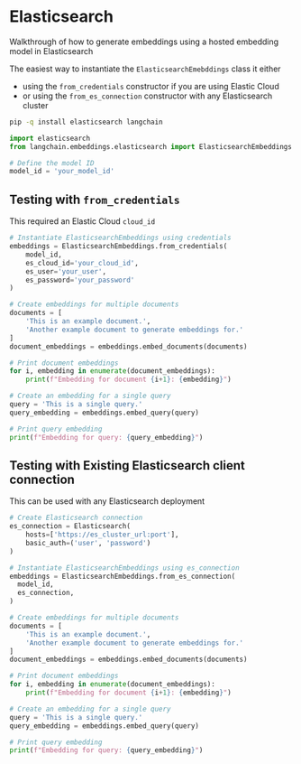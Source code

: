 # Elasticsearch
Walkthrough of how to generate embeddings using a hosted embedding model in Elasticsearch

The easiest way to instantiate the `ElasticsearchEmebddings` class it either
- using the `from_credentials` constructor if you are using Elastic Cloud
- or using the `from_es_connection` constructor with any Elasticsearch cluster

<!-- WARNING: THIS FILE WAS AUTOGENERATED! DO NOT EDIT! Instead, edit the notebook w/the location & name as this file. -->


```bash
pip -q install elasticsearch langchain
```


```python
import elasticsearch
from langchain.embeddings.elasticsearch import ElasticsearchEmbeddings
```


```python
# Define the model ID
model_id = 'your_model_id'
```

## Testing with `from_credentials`
This required an Elastic Cloud `cloud_id`


```python
# Instantiate ElasticsearchEmbeddings using credentials
embeddings = ElasticsearchEmbeddings.from_credentials(
    model_id,
    es_cloud_id='your_cloud_id', 
    es_user='your_user', 
    es_password='your_password'
)
```


```python
# Create embeddings for multiple documents
documents = [
    'This is an example document.', 
    'Another example document to generate embeddings for.'
]
document_embeddings = embeddings.embed_documents(documents)
```


```python
# Print document embeddings
for i, embedding in enumerate(document_embeddings):
    print(f"Embedding for document {i+1}: {embedding}")
```


```python
# Create an embedding for a single query
query = 'This is a single query.'
query_embedding = embeddings.embed_query(query)
```


```python
# Print query embedding
print(f"Embedding for query: {query_embedding}")
```

## Testing with Existing Elasticsearch client connection
This can be used with any Elasticsearch deployment


```python
# Create Elasticsearch connection
es_connection = Elasticsearch(
    hosts=['https://es_cluster_url:port'], 
    basic_auth=('user', 'password')
)
```


```python
# Instantiate ElasticsearchEmbeddings using es_connection
embeddings = ElasticsearchEmbeddings.from_es_connection(
  model_id,
  es_connection,
)
```


```python
# Create embeddings for multiple documents
documents = [
    'This is an example document.', 
    'Another example document to generate embeddings for.'
]
document_embeddings = embeddings.embed_documents(documents)
```


```python
# Print document embeddings
for i, embedding in enumerate(document_embeddings):
    print(f"Embedding for document {i+1}: {embedding}")
```


```python
# Create an embedding for a single query
query = 'This is a single query.'
query_embedding = embeddings.embed_query(query)
```


```python
# Print query embedding
print(f"Embedding for query: {query_embedding}")
```
